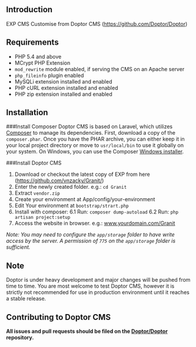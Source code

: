 Introduction
--------------
EXP CMS
Customise from Doptor CMS (https://github.com/Doptor/Doptor)

Requirements
--------------
- PHP 5.4 and above
- MCrypt PHP Extension
- `mod_rewrite` module enabled, if serving the CMS on an Apache server
- `php_fileinfo` plugin enabled
- MySQLi extension installed and enabled
- PHP cURL extension installed and enabled
- PHP zip extension installed and enabled

Installation
--------------
###Install Composer
Doptor CMS is based on Laravel, which utilizes [Composer](http://getcomposer.org) to manage its dependencies. First, download a copy of the `composer.phar`. Once you have the PHAR archive, you can either keep it in your local project directory or move to `usr/local/bin` to use it globally on your system. On Windows, you can use the Composer [Windows installer](https://getcomposer.org/Composer-Setup.exe).

###Install Doptor CMS
1. Download or checkout the latest copy of EXP from here (https://github.com/vnzacky/Granit/)
2. Enter the newly created folder. e.g.: `cd Granit`
3. Extract `vendor.zip`
4. Create your environment at App/config/your-environment
5. Edit Your environment at `bootstrap/strart.php`
6. Install with composer: 
6.1 Run: `composer dump-autoload`
6.2 Run: `php artisan project:setup`
7. Access the website in browser. e.g.: www.yourdomain.com/Granit

*Note: You may need to configure the `app/storage` folder to have write access by the server. A permission of `775` on the `app/storage` folder is sufficient.*

Note
--------------
Doptor is under heavy development and major changes will be pushed from time to time. You are most welcome to test Doptor CMS, however it is strictly not recommended for use in production environment until it reaches a stable release.

Contributing to Doptor CMS
--------------
**All issues and pull requests should be filed on the [Doptor/Doptor](https://github.com/Doptor/Doptor) repository.**
